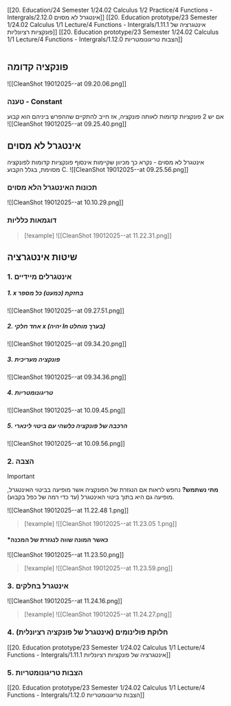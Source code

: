 [[20. Education/24 Semester 1/24.02 Calculus 1/2 Practice/4 Functions - Intergrals/2.12.0 אינטגרל לא מסוים]]
[[20. Education prototype/23 Semester 1/24.02 Calculus 1/1 Lecture/4 Functions - Intergrals/1.11.1 אינטגרציה של פונקציות רציונליות]]
[[20. Education prototype/23 Semester 1/24.02 Calculus 1/1 Lecture/4 Functions - Intergrals/1.12.0 הצבות טריגונומטריות]]
```table-of-contents
```

## פונקציה קדומה
![[CleanShot 19012025--at 09.20.06.png]]
### טענה - Constant
אם יש 2 פונקציות קדומות לאותה פונקציה, אז חייב להתקיים שההפרש ביניהם הוא קבוע
![[CleanShot 19012025--at 09.25.40.png]]

## אינטגרל לא מסוים
אינטגרל לא מסוים - נקרא כך מכיוון שקיימות אינסוף פונקציות קדומות לפונקציה מסוימת, בגלל הקבוע C.
![[CleanShot 19012025--at 09.25.56.png]]
### תכונות האינטגרל הלא מסוים
![[CleanShot 19012025--at 10.10.29.png]]
### דוגמאות כלליות
> [!example]
![[CleanShot 19012025--at 11.22.31.png]]
## שיטות אינטגרציה
### 1. אינטגרלים מיידיים
##### 1. x בחזקת (כמעט) כל מספר
![[CleanShot 19012025--at 09.27.51.png]]
##### 2. אחד חלקי x (יהיה ln בערך מוחלט)
![[CleanShot 19012025--at 09.34.20.png]]
##### 3. פונקציה מעריכית
![[CleanShot 19012025--at 09.34.36.png]]
##### 4. טריגונומטריות
![[CleanShot 19012025--at 10.09.45.png]]
##### 5. הרכבה של פונקציה כלשהי עם ביטוי לינארי
![[CleanShot 19012025--at 10.09.56.png]]

### 2. הצבה
> [!important]
> **מתי נשתמש?**
נחפש לראות אם הנגזרת של הפונקציה אשר מופיעה בביטוי האינטגרל, מופיעה גם היא בתוך ביטוי האינטגרל (עד כדי רמה של כפל בקבוע).

![[CleanShot 19012025--at 11.22.48 1.png]]
> [!example]
> ![[CleanShot 19012025--at 11.23.05 1.png]]
#### *כאשר המונה שווה לנגזרת של המכנה
![[CleanShot 19012025--at 11.23.50.png]]
> [!example]
> ![[CleanShot 19012025--at 11.23.59.png]]

### 3. אינטגרל בחלקים
![[CleanShot 19012025--at 11.24.16.png]]
> [!example]
> ![[CleanShot 19012025--at 11.24.27.png]]

### 4. חלוקת פולינומים (אינטגרל של פונקציה רציונלית)
[[20. Education prototype/23 Semester 1/24.02 Calculus 1/1 Lecture/4 Functions - Intergrals/1.11.1 אינטגרציה של פונקציות רציונליות]]

### 5. הצבות טריגונומטריות
[[20. Education prototype/23 Semester 1/24.02 Calculus 1/1 Lecture/4 Functions - Intergrals/1.12.0 הצבות טריגונומטריות]]
